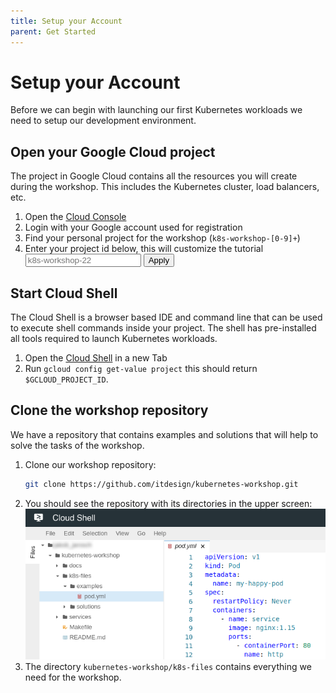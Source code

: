 ```yaml
---
title: Setup your Account
parent: Get Started
---
```


# Setup your Account

Before we can begin with launching our first Kubernetes workloads we need to setup our development environment.

## Open your Google Cloud project

The project in Google Cloud contains all the resources you will create during the workshop. This includes the Kubernetes cluster, load balancers, etc.

1. Open the [Cloud Console](https://console.cloud.google.com)
2. Login with your Google account used for registration
3. Find your personal project for the workshop (`k8s-workshop-[0-9]+`)
4. Enter your project id below, this will customize the tutorial<br>
   <input id="gcloud-project-id" placeholder="k8s-workshop-22"> <button id="gcloud-project-id-apply">Apply</button>

## Start Cloud Shell

The Cloud Shell is a browser based IDE and command line that can be used to execute shell commands inside your project.
The shell has pre-installed all tools required to launch Kubernetes workloads.

1. Open the [Cloud Shell](https://console.cloud.google.com/cloudshell/editor?project=$GCLOUD_PROJECT_ID) in a new Tab
2. Run `gcloud config get-value project` this should return `$GCLOUD_PROJECT_ID`.

## Clone the workshop repository

We have a repository that contains examples and solutions that will help to solve the tasks of the workshop.

1. Clone our workshop repository:
   ```bash
   git clone https://github.com/itdesign/kubernetes-workshop.git
   ```
2. You should see the repository with its directories in the upper screen:
   ![Screenshot of workspace files in cloud shell](01-workspace-files.png)
3. The directory `kubernetes-workshop/k8s-files` contains everything we need for the workshop.
